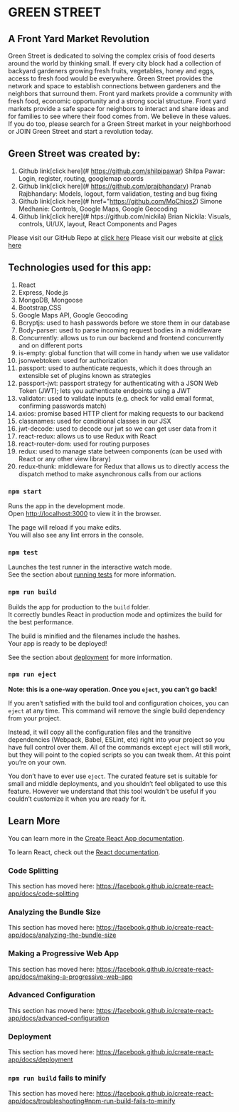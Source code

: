# GREEN STREET
## A Front Yard Market Revolution

Green Street is dedicated to solving the complex crisis of food deserts around the world by thinking small. If every city block had a collection of backyard gardeners growing fresh fruits, vegetables, honey and eggs, access to fresh food would be everywhere. Green Street provides the network and space to establish connections between gardeners and the neighbors that surround them. Front yard markets provide a community with fresh food, economic opportunity and a strong social structure. Front yard markets provide a safe space for neighbors to interact and share ideas and for families to see where their food comes from. We believe in these values. If you do too, please search for a Green Street market in your neighborhood or JOIN Green Street and start a revolution today.

## Green Street was created by:
1. Github link[click here](# https://github.com/shilpipawar) Shilpa Pawar:
Login, register, routing, googlemap coords
2. Github link[click here](# https://github.com/prajbhandary) Pranab Rajbhandary: 
Models, logout, form validation, testing and bug fixing
3. Github link[click here](# href="https://github.com/MoChips2) Simone Medhanie: 
Controls, Google Maps, Google Geocoding
4. Github link[click here](# htps://github.com/nickila) Brian Nickila: 
Visuals, controls, UI/UX, layout, React Components and Pages

Please visit our GitHub Repo at [click here](#https://github.com/MoChips2/garden-market)
Please visit our website at [click here](#http://green-street.herokuapp.com/)

## Technologies used for this app:
  1. React
  2. Express, Node.js
  3. MongoDB, Mongoose
  4. Bootstrap,CSS 
  5. Google Maps API, Google Geocoding
  6. Bcryptjs: used to hash passwords before we store them in our database
  7. Body-parser: used to parse incoming request bodies in a middleware
  8. Concurrently: allows us to run our backend and frontend concurrently and on different ports
  9. is-empty: global function that will come in handy when we use validator
  10. jsonwebtoken: used for authorization
  11. passport: used to authenticate requests, which it does through an extensible set of plugins known as strategies
  12. passport-jwt: passport strategy for authenticating with a JSON Web Token (JWT); lets you authenticate endpoints using a JWT
  13. validator: used to validate inputs (e.g. check for valid email format, confirming passwords match)
  14. axios: promise based HTTP client for making requests to our backend
  15. classnames: used for conditional classes in our JSX
  16. jwt-decode: used to decode our jwt so we can get user data from it
  17. react-redux: allows us to use Redux with React
  18. react-router-dom: used for routing purposes
  19. redux: used to manage state between components (can be used with React or any other view library)
  20. redux-thunk: middleware for Redux that allows us to directly access the dispatch method to make asynchronous calls from our actions

### `npm start`

Runs the app in the development mode.<br>
Open [http://localhost:3000](http://localhost:3000) to view it in the browser.

The page will reload if you make edits.<br>
You will also see any lint errors in the console.

### `npm test`

Launches the test runner in the interactive watch mode.<br>
See the section about [running tests](https://facebook.github.io/create-react-app/docs/running-tests) for more information.

### `npm run build`

Builds the app for production to the `build` folder.<br>
It correctly bundles React in production mode and optimizes the build for the best performance.

The build is minified and the filenames include the hashes.<br>
Your app is ready to be deployed!

See the section about [deployment](https://facebook.github.io/create-react-app/docs/deployment) for more information.

### `npm run eject`

**Note: this is a one-way operation. Once you `eject`, you can’t go back!**

If you aren’t satisfied with the build tool and configuration choices, you can `eject` at any time. This command will remove the single build dependency from your project.

Instead, it will copy all the configuration files and the transitive dependencies (Webpack, Babel, ESLint, etc) right into your project so you have full control over them. All of the commands except `eject` will still work, but they will point to the copied scripts so you can tweak them. At this point you’re on your own.

You don’t have to ever use `eject`. The curated feature set is suitable for small and middle deployments, and you shouldn’t feel obligated to use this feature. However we understand that this tool wouldn’t be useful if you couldn’t customize it when you are ready for it.

## Learn More

You can learn more in the [Create React App documentation](https://facebook.github.io/create-react-app/docs/getting-started).

To learn React, check out the [React documentation](https://reactjs.org/).

### Code Splitting

This section has moved here: https://facebook.github.io/create-react-app/docs/code-splitting

### Analyzing the Bundle Size

This section has moved here: https://facebook.github.io/create-react-app/docs/analyzing-the-bundle-size

### Making a Progressive Web App

This section has moved here: https://facebook.github.io/create-react-app/docs/making-a-progressive-web-app

### Advanced Configuration

This section has moved here: https://facebook.github.io/create-react-app/docs/advanced-configuration

### Deployment

This section has moved here: https://facebook.github.io/create-react-app/docs/deployment

### `npm run build` fails to minify

This section has moved here: https://facebook.github.io/create-react-app/docs/troubleshooting#npm-run-build-fails-to-minify